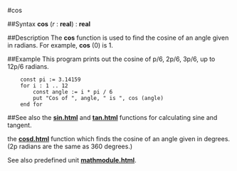 
#cos

##Syntax
**cos** (_r_ : **real**) : **real**


##Description
The **cos** function is used to find the cosine of an angle given in radians. For example, **cos** (0) is 1.


##Example
This program prints out the cosine of p/6, 2p/6, 3p/6, up to 12p/6 radians.

        const pi := 3.14159
        for i : 1 .. 12
            const angle := i * pi / 6
            put "Cos of ", angle, " is ", cos (angle)
        end for
##See also
the **[sin.html](sin)** and **[tan.html](tan)** functions for calculating sine and tangent.

the **[cosd.html](cosd)** function which finds the cosine of an angle given in degrees. (2p radians are the same as 360 degrees.)

See also predefined unit **[mathmodule.html](Math)**.

